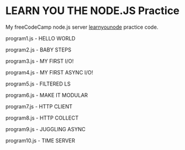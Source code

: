 # LEARN YOU THE NODE.JS Practice

My freeCodeCamp node.js server [learnyounode](https://github.com/workshopper/learnyounode) practice code.


program1.js - HELLO WORLD

program2.js - BABY STEPS 

program3.js - MY FIRST I/O!

program4.js -  MY FIRST ASYNC I/O!

program5.js - FILTERED LS    

program6.js - MAKE IT MODULAR

program7.js - HTTP CLIENT

program8.js - HTTP COLLECT

program9.js - JUGGLING ASYNC

program10.js - TIME SERVER
